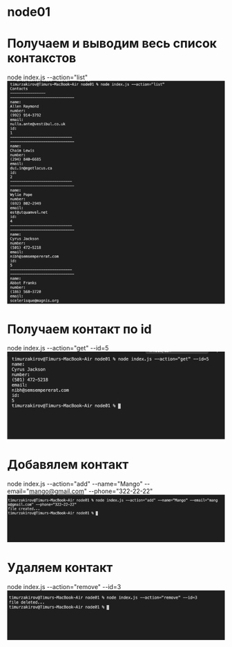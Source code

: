 # node01


# Получаем и выводим весь список контакстов
node index.js --action="list"
![alt text](https://github.com/BURZUMANE/node01/blob/master/screenShots/Screen%20Shot%202020-06-21%20at%201.21.18%20PM.png?raw=true)

# Получаем контакт по id
node index.js --action="get" --id=5
![alt text](https://github.com/BURZUMANE/node01/blob/master/screenShots/Screen%20Shot%202020-06-21%20at%2012.57.55%20PM.png?raw=true)

# Добавялем контакт
node index.js --action="add" --name="Mango" --email="mango@gmail.com" --phone="322-22-22"
![alt text](https://github.com/BURZUMANE/node01/blob/master/screenShots/Screen%20Shot%202020-06-21%20at%201.00.25%20PM.png?raw=true)
# Удаляем контакт
node index.js --action="remove" --id=3
![alt text](https://github.com/BURZUMANE/node01/blob/master/screenShots/Screen%20Shot%202020-06-21%20at%201.01.24%20PM.png?raw=true)
